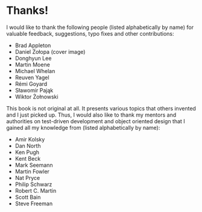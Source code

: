 Thanks!
=======

I would like to thank the following people (listed alphabetically by
name) for valuable feedback, suggestions, typo fixes and other 
contributions:

-   Brad Appleton
-   Daniel Żołopa (cover image)
-   Donghyun Lee
-   Martin Moene
-   Michael Whelan
-   Reuven Yagel
-   Rémi Goyard
-   Sławomir Pająk
-   Wiktor Żołnowski

This book is not original at all. It presents various topics that others 
invented and I just picked up. Thus, I would also like to thank my mentors 
and authorities on test-driven development and object oriented design 
that I gained all my knowledge from (listed alphabetically by name):

-   Amir Kolsky
-   Dan North
-   Ken Pugh
-   Kent Beck
-   Mark Seemann
-   Martin Fowler
-   Nat Pryce
-   Philip Schwarz
-   Robert C. Martin
-   Scott Bain
-   Steve Freeman
